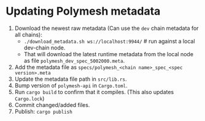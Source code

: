 # Updating Polymesh metadata

1. Download the newest raw metadata (Can use the `dev` chain metadata for all chains):
	-	`./download_metadata.sh ws://localhost:9944/` # run against a local dev-chain node.
	-	That will download the latest runtime metadata from the local node as file `polymesh_dev_spec_5002000.meta`.
2. Add the metadata file as `specs/polymesh_<chain name>_spec_<spec version>.meta`
3. Update the metadata file path in `src/lib.rs`.
4. Bump version of `polymesh-api` in `Cargo.toml`.
5. Run `cargo build` to confirm that it compiles.  (This also updates `Cargo.lock`)
6. Commit changed/added files.
7. Publish: `cargo publish`
